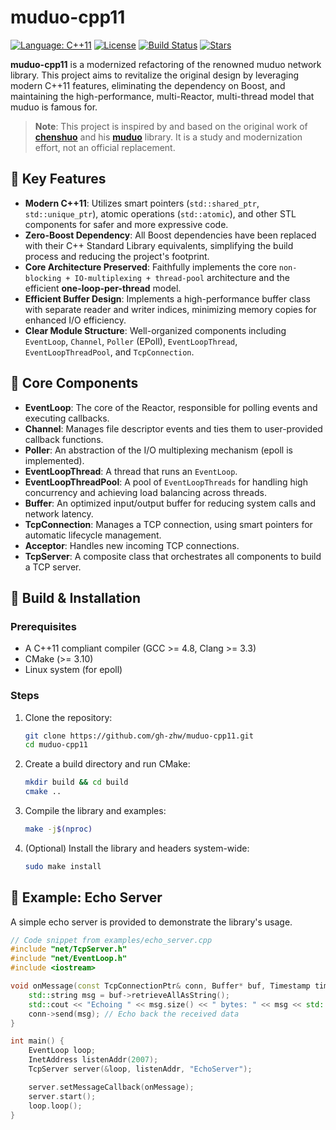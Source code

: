 # muduo-cpp11

[![Language: C++11](https://img.shields.io/badge/C%2B%2B-11-blue.svg)](https://en.wikipedia.org/wiki/C%2B%2B11)
[![License](https://img.shields.io/badge/License-MIT-yellow.svg)](https://opensource.org/licenses/MIT)
[![Build Status](https://img.shields.io/github/actions/workflow/status/YourGitHubUsername/muduo-cpp11/cmake.yml?branch=main)](https://github.com/YourGitHubUsername/muduo-cpp11/actions)
[![Stars](https://img.shields.io/github/stars/YourGitHubUsername/muduo-cpp11?style=social)](https://github.com/YourGitHubUsername/muduo-cpp11/)

**muduo-cpp11** is a modernized refactoring of the renowned muduo network library. This project aims to revitalize the original design by leveraging modern C++11 features, eliminating the dependency on Boost, and maintaining the high-performance, multi-Reactor, multi-thread model that muduo is famous for.

> **Note**: This project is inspired by and based on the original work of [**chenshuo**](https://github.com/chenshuo) and his [**muduo**](https://github.com/chenshuo/muduo) library. It is a study and modernization effort, not an official replacement.

## 🚀 Key Features

*   **Modern C++11**: Utilizes smart pointers (`std::shared_ptr`, `std::unique_ptr`), atomic operations (`std::atomic`), and other STL components for safer and more expressive code.
*   **Zero-Boost Dependency**: All Boost dependencies have been replaced with their C++ Standard Library equivalents, simplifying the build process and reducing the project's footprint.
*   **Core Architecture Preserved**: Faithfully implements the core `non-blocking + IO-multiplexing + thread-pool` architecture and the efficient **one-loop-per-thread** model.
*   **Efficient Buffer Design**: Implements a high-performance buffer class with separate reader and writer indices, minimizing memory copies for enhanced I/O efficiency.
*   **Clear Module Structure**: Well-organized components including `EventLoop`, `Channel`, `Poller` (EPoll), `EventLoopThread`, `EventLoopThreadPool`, and `TcpConnection`.

## 📁 Core Components

*   **EventLoop**: The core of the Reactor, responsible for polling events and executing callbacks.
*   **Channel**: Manages file descriptor events and ties them to user-provided callback functions.
*   **Poller**: An abstraction of the I/O multiplexing mechanism (epoll is implemented).
*   **EventLoopThread**: A thread that runs an `EventLoop`.
*   **EventLoopThreadPool**: A pool of `EventLoopThreads` for handling high concurrency and achieving load balancing across threads.
*   **Buffer**: An optimized input/output buffer for reducing system calls and network latency.
*   **TcpConnection**: Manages a TCP connection, using smart pointers for automatic lifecycle management.
*   **Acceptor**: Handles new incoming TCP connections.
*   **TcpServer**: A composite class that orchestrates all components to build a TCP server.

## 🔧 Build & Installation

### Prerequisites
*   A C++11 compliant compiler (GCC >= 4.8, Clang >= 3.3)
*   CMake (>= 3.10)
*   Linux system (for epoll)

### Steps
1.  Clone the repository:
    ```bash
    git clone https://github.com/gh-zhw/muduo-cpp11.git
    cd muduo-cpp11
    ```
2.  Create a build directory and run CMake:
    ```bash
    mkdir build && cd build
    cmake ..
    ```
3.  Compile the library and examples:
    ```bash
    make -j$(nproc)
    ```
4.  (Optional) Install the library and headers system-wide:
    ```bash
    sudo make install
    ```

## 🧪 Example: Echo Server

A simple echo server is provided to demonstrate the library's usage.

```cpp
// Code snippet from examples/echo_server.cpp
#include "net/TcpServer.h"
#include "net/EventLoop.h"
#include <iostream>

void onMessage(const TcpConnectionPtr& conn, Buffer* buf, Timestamp time) {
    std::string msg = buf->retrieveAllAsString();
    std::cout << "Echoing " << msg.size() << " bytes: " << msg << std::endl;
    conn->send(msg); // Echo back the received data
}

int main() {
    EventLoop loop;
    InetAddress listenAddr(2007);
    TcpServer server(&loop, listenAddr, "EchoServer");

    server.setMessageCallback(onMessage);
    server.start();
    loop.loop();
}

